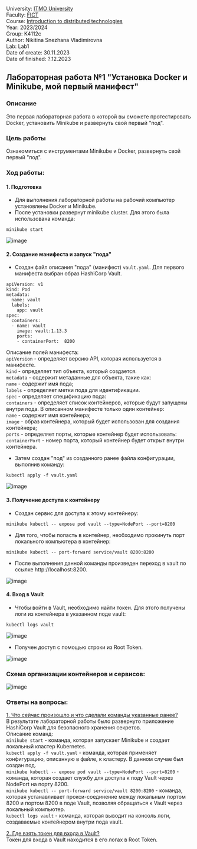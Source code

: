 University: [ITMO University](https://itmo.ru/ru/)  
Faculty: [FICT](https://fict.itmo.ru)  
Course: [Introduction to distributed technologies](https://github.com/itmo-ict-faculty/introduction-to-distributed-technologies)  
Year: 2023/2024  
Group: K4112c  
Author: Nikitina Snezhana Vladimirovna  
Lab: Lab1  
Date of create: 30.11.2023  
Date of finished: ?.12.2023  

## Лабораторная работа №1 "Установка Docker и Minikube, мой первый манифест"
### Описание
Это первая лабораторная работа в которой вы сможете протестировать Docker, установить Minikube и развернуть свой первый "под".
### Цель работы
Ознакомиться с инструментами Minikube и Docker, развернуть свой первый "под".
### Ход работы:
#### 1. Подготовка
- Для выполнения лабораторной работы на рабочий компьютер установлены Docker и Minikube.
- После установки развернут minikube cluster. Для этого была использована команда:
```
minikube start
```

![image](https://github.com/snekitushka/2023_2024-introduction_to_distributed_technologies-k4112c-nikitina_s_v/assets/65435279/d837a7e3-86b7-4cfc-b24c-3667f460f57a)


#### 2. Создание манифеста и запуск "пода"
- Создан файл описания "пода" (манифест) `vault.yaml`. Для первого манифеста выбран образ HashiCorp Vault.
```
apiVersion: v1
kind: Pod
metadata:
  name: vault
  labels:
    app: vault
spec:
  containers:
  - name: vault
    image: vault:1.13.3
    ports:
    - containerPort:  8200
```
Описание полей манифеста:  
`apiVersion` - определяет версию API, которая используется в манифесте.  
`kind` - определяет тип объекта, который создается.  
`metadata` - содержит метаданные для объекта, такие как:  
   `name` - содержит имя пода;  
   `labels` - определяет метки пода для идентификации.  
`spec` - определяет спецификацию пода:  
   `containers` - определяет список контейнеров, которые будут запущены внутри пода. В описанном манифесте только один контейнер:  
      `name` - содержит имя контейнера;  
      `image` - образ контейнера, который будет использован для создания контейнера;  
      `ports` - определяет порты, которые контейнер будет использовать:  
         `containerPort` - номер порта, который контейнер будет открыт внутри контейнера.  
         
- Затем создан "под" из созданного ранее файла конфигурации, выполнив команду:
```
kubectl apply -f vault.yaml
```
![image](https://github.com/snekitushka/2023_2024-introduction_to_distributed_technologies-k4112c-nikitina_s_v/assets/65435279/de5759b2-97b1-4fbc-8b7f-64974b4bd7ef)

#### 3. Получение доступа к контейнеру
- Создан сервис для доступа к этому контейнеру:
```
minikube kubectl -- expose pod vault --type=NodePort --port=8200
```
- Для того, чтобы попасть в контейнер, необходимо прокинуть порт локального компьютера в контейнер:
```
minikube kubectl -- port-forward service/vault 8200:8200
```
- После выполнения данной команды произведен переход в vault по ссылке http://localhost:8200.

![image](https://github.com/snekitushka/2023_2024-introduction_to_distributed_technologies-k4112c-nikitina_s_v/assets/65435279/6c79c1aa-ecea-46a6-88c9-92433a522128)

#### 4. Вход в Vault
- Чтобы войти в Vault, необходимо найти токен. Для этого получены логи из контейнера в указанном поде vault:
```
kubectl logs vault
```
![image](https://github.com/snekitushka/2023_2024-introduction_to_distributed_technologies-k4112c-nikitina_s_v/assets/65435279/fe157fa7-4599-4513-824d-d80382c567a7)

- Получен доступ с помощью строки из Root Token.

![image](https://github.com/snekitushka/2023_2024-introduction_to_distributed_technologies-k4112c-nikitina_s_v/assets/65435279/93020a67-32ad-45c4-ae6c-4fcbb2a90471)

### Схема организации контейнеров и сервисов:

![image](https://github.com/snekitushka/2023_2024-introduction_to_distributed_technologies-k4112c-nikitina_s_v/assets/65435279/bf2ffb31-920c-4cc2-b45f-7c42613ded2d)

### Ответы на вопросы:
<ins> 1. Что сейчас произошло и что сделали команды указанные ранее? </ins>  
В результате лабораторной работы было развернуто приложение HashiCorp Vault для безопасного хранения секретов.  
Описание команд:  
`minikube start` - команда, которая запускает Minikube и создает локальный кластер Kubernetes.    
`kubectl apply -f vault.yaml` - команда, которая применяет конфигурацию, описанную в файле, к кластеру. В данном случае был создан под.  
`minikube kubectl -- expose pod vault --type=NodePort --port=8200` - команда, которая создает службу для доступа к поду Vault через NodePort на порту 8200.  
`minikube kubectl -- port-forward service/vault 8200:8200` - команда, которая устанавливает прокси-соединение между локальным портом 8200 и портом 8200 в поде Vault, позволяя обращаться к Vault через локальный компьютер.  
`kubectl logs vault` - команда, которая выводит на консоль логи, создаваемые контейнером внутри пода vault.  

<ins> 2. Где взять токен для входа в Vault? </ins>  
Токен для входа в Vault находится в его логах в Root Token.




   
